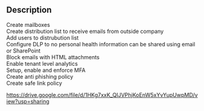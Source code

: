 <h2>Description</h2>
Create mailboxes<br>
Create distribution list to receive emails from outside company<br>
Add users to distrubution list<br>
Configure DLP to no personal health information can be shared using email or SharePoint<br>
Block emails with HTML attachments<br>
Enable tenant level analytics<br>
Setup, enable and enforce MFA<br>
Create anti phishing policy<br>
Create safe link policy<br>

https://drive.google.com/file/d/1HKg7xxK_QIJVPhjKoEnW5xYvYupUwpMD/view?usp=sharing
